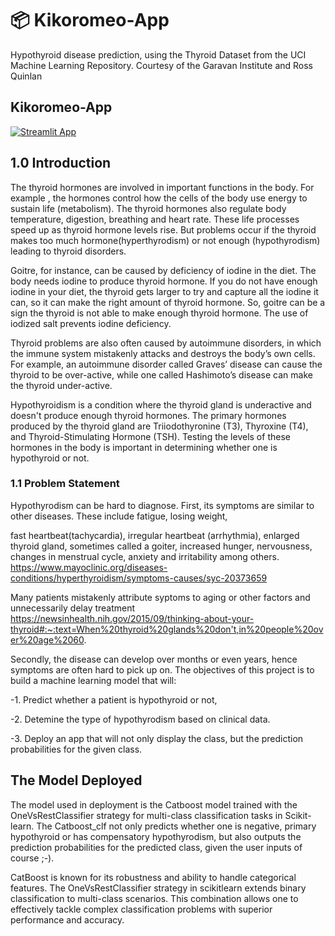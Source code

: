 # 📦 Kikoromeo-App

Hypothyroid disease prediction, using the Thyroid Dataset from the UCI Machine Learning Repository. Courtesy of the Garavan Institute and Ross Quinlan

## Kikoromeo-App 

[![Streamlit App](https://static.streamlit.io/badges/streamlit_badge_black_white.svg)](https://kikoromeo-app-uhjtjqghrwavasvsbmcasi.streamlit.app/)



## 1.0 Introduction

The thyroid hormones are involved in important functions in the body. For example , the hormones control how the cells of the body use energy to sustain life (metabolism). The thyroid hormones also regulate body temperature, digestion, breathing and heart rate. These life processes speed up as thyroid hormone levels rise. But problems occur if the thyroid makes too much hormone(hyperthyrodism) or not enough (hypothyrodism) leading to thyroid disorders.

Goitre, for instance, can be caused by deficiency of iodine in the diet.  The body needs iodine to produce thyroid hormone. If you do not have enough iodine in your diet, the thyroid gets larger to try and capture all the iodine it can, so it can make the right amount of thyroid hormone. So, goitre can be a sign the thyroid is not able to make enough thyroid hormone. The use of iodized salt prevents iodine deficiency.

Thyroid problems are also often caused by autoimmune disorders, in which the immune system mistakenly attacks and destroys the body’s own cells. For example, an autoimmune disorder called Graves’ disease can cause the thyroid to be over-active, while one called Hashimoto’s disease can make the thyroid under-active.

Hypothyroidism is a condition where the thyroid gland is underactive and doesn't produce enough thyroid hormones. The primary hormones produced by the thyroid gland are Triiodothyronine (T3), Thyroxine (T4), and Thyroid-Stimulating Hormone (TSH). Testing the levels of these hormones in the body is important in determining whether one is hypothyroid or not.



### 1.1 Problem Statement

Hypothyrodism can be hard to diagnose. First, its symptoms are similar to other diseases. These include fatigue, losing weight,

fast heartbeat(tachycardia), irregular heartbeat (arrhythmia), enlarged thyroid gland, sometimes called a goiter, increased hunger, nervousness, changes in menstrual cycle, anxiety and irritability among others. https://www.mayoclinic.org/diseases-conditions/hyperthyroidism/symptoms-causes/syc-20373659

Many patients mistakenly attribute syptoms to aging or other factors and unnecessarily delay treatment https://newsinhealth.nih.gov/2015/09/thinking-about-your-thyroid#:~:text=When%20thyroid%20glands%20don't,in%20people%20over%20age%2060.

Secondly, the disease can develop over months or even years, hence symptoms are often hard to pick up on. The objectives of this project is to build a machine learning model that will:

-1. Predict whether a patient is hypothyroid or not,

-2. Detemine the type of hypothyrodism based on clinical data.

-3. Deploy an app that will not only display the class, but the prediction probabilities for the given class.


## The Model Deployed

The model used in deployment is the Catboost model trained with the OneVsRestClassifier strategy for multi-class classification tasks in Scikit-learn. The Catboost_clf not only predicts whether one is negative, primary hypothyroid or has compensatory hypothyrodism, but also outputs the prediction probabilities for the predicted class, given the user inputs of course ;-).

CatBoost is  known for its robustness and ability to handle categorical features. The OneVsRestClassifier strategy in scikitlearn  extends binary classification to multi-class scenarios. This combination allows one to effectively tackle complex classification problems with superior performance and accuracy.
